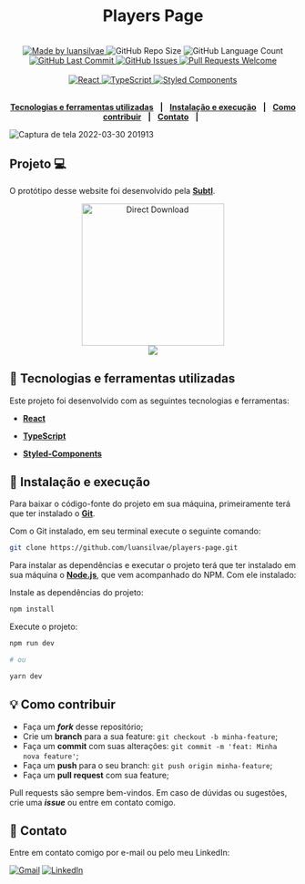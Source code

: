 <div align="center">
   <h1>Players Page</h1>
</div>
<br/>
<div align="center">
   <a href="https://github.com/luansilvae">
      <img alt="Made by luansilvae" src="https://img.shields.io/badge/made%20by-luansilvae-purple">
   </a>

   <img alt="GitHub Repo Size" src="https://img.shields.io/github/repo-size/luansilvae/players-page">

   <img alt="GitHub Language Count" src="https://img.shields.io/github/languages/count/luansilvae/players-page">

   <a href="https://github.com/luansilvae/players-page/commits/main">
      <img alt="GitHub Last Commit" src="https://img.shields.io/github/last-commit/luansilvae/players-page">
   </a>

   <a href="https://github.com/mathrb22/podcastrnext/issues">
      <img alt="GitHub Issues" src="https://img.shields.io/github/issues/luansilvae/players-page">
   </a>

   <a href="https://github.com/luansilvae/players-page/pulls">
      <img alt="Pull Requests Welcome" src="https://img.shields.io/badge/PRs-welcome-brightgreen.svg?style=flat-square">
   </a>
   </br>
   </br>
   <a href="#-tecnologias-utilizadas">
      <img alt="React" src="https://img.shields.io/badge/react%20-%2320232a.svg?&style=for-the-badge&logo=react&logoColor=%2361DAFB">
      <img alt="TypeScript" src="https://img.shields.io/badge/typescript%20-%23007ACC.svg?&style=for-the-badge&logo=typescript&logoColor=white">
      <img alt="Styled Components" src="https://img.shields.io/badge/styled_components%20-hotpink.svg?&style=for-the-badge&logo=styled-components&logoColor=white"/>
   </a>
</div>

</br>
<div align="center">

[**Tecnologias e ferramentas utilizadas**](#-tecnologias-e-ferramentas-utilizadas) &nbsp;&nbsp;**|**&nbsp;&nbsp;
[**Instalação e execução**](#-instalação-e-execução) &nbsp;&nbsp;**|**&nbsp;&nbsp;
[**Como contribuir**](#-como-contribuir) &nbsp;&nbsp;**|**&nbsp;&nbsp;
[**Contato**](#-contato) &nbsp;&nbsp;**|**&nbsp;&nbsp;

</div>


![Captura de tela 2022-03-30 201913](https://user-images.githubusercontent.com/86011816/160951043-aa9059e4-63b5-401c-b961-d59ca4061ff6.png)

## Projeto 💻
O protótipo desse website foi desenvolvido pela [**Subtl**](https://dribbble.com/subtl).


<div align="center">
  
  <a title="figma" href="https://www.figma.com/file/wwRTCuN8KFmY8HVQRD4Zjv/live-code?node-id=2%3A2">
      <img alt="Direct Download" src="https://img.shields.io/badge/Ver layout no figma-007ACC?style=for-the-badge&logo=figma&logoColor=white" width="250px" />
  </a>
  
  <br/>
  
  <a href="https://www.figma.com/file/wwRTCuN8KFmY8HVQRD4Zjv/live-code?node-id=2%3A2">
    <img src="https://user-images.githubusercontent.com/86011816/161456332-823a6e6e-8943-4430-82ab-a0d3be9861ac.png" />
  </a>   
  
</div>


## 🚀 Tecnologias e ferramentas utilizadas

Este projeto foi desenvolvido com as seguintes tecnologias e ferramentas:

- [**React**](https://reactjs.org/)

- [**TypeScript**](https://www.typescriptlang.org/)

- [**Styled-Components**](https://styled-components.com/)


## 🔧 Instalação e execução

Para baixar o código-fonte do projeto em sua máquina, primeiramente terá que ter instalado o [**Git**](https://git-scm.com/).

Com o Git instalado, em seu terminal execute o seguinte comando:

```bash
git clone https://github.com/luansilvae/players-page.git
```

Para instalar as dependências e executar o projeto terá que ter instalado em sua máquina o [**Node.js**](https://nodejs.org/en/), que vem acompanhado do NPM. Com ele instalado:

Instale as dependências do projeto:

```bash
npm install
```

Execute o projeto:

```bash
npm run dev

# ou

yarn dev

```

## 💡 Como contribuir

- Faça um **_fork_** desse repositório;
- Crie um **branch** para a sua feature: `git checkout -b minha-feature`;
- Faça um **commit** com suas alterações: `git commit -m 'feat: Minha nova feature'`;
- Faça um **push** para o seu branch: `git push origin minha-feature`;
- Faça um **pull request** com sua feature;

Pull requests são sempre bem-vindos. Em caso de dúvidas ou sugestões, crie uma _**issue**_ ou entre em contato comigo.

## 📲 Contato

Entre em contato comigo por e-mail ou pelo meu LinkedIn:

<a href="mailto:luansilvae27@gmail.com"><img src="https://img.shields.io/badge/Gmail-D14836?style=for-the-badge&logo=gmail&logoColor=white" alt="Gmail"/></a>
<a href="https://www.linkedin.com/in/luansilvae/"><img src="https://img.shields.io/badge/linkedin%20-%230077B5.svg?&style=for-the-badge&logo=linkedin&logoColor=white" alt="LinkedIn"/></a>
